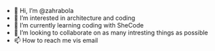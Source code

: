 - 👋 Hi, I’m @zahrabola
- 👀 I’m interested in architecture and coding 
- 🌱 I’m currently learning coding with SheCode
- 💞️ I’m looking to collaborate on as many intresting things as possible 
- 📫 How to reach me vis email

<!---
zahrabola/zahrabola is a ✨ special ✨ repository because its `README.md` (this file) appears on your GitHub profile.
You can click the Preview link to take a look at your changes.
--->
